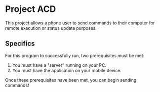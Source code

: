 # Project ACD

This project allows a phone user to send commands to their computer for remote execution or status update purposes.

## Specifics

For this program to successfully run, two prerequisites must be met:

1. You must have a "server" running on your PC.
2. You must have the application on your mobile device.

Once these prerequisites have been met, you can begin sending commands!